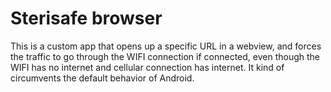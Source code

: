 # Sterisafe browser

This is a custom app that opens up a specific URL in a webview, and forces the traffic to go through the WIFI connection if connected, even though the WIFI has no internet and cellular connection has internet. It kind of circumvents the default behavior of Android.

